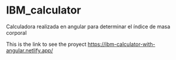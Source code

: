 # IBM_calculator
Calculadora realizada en angular para determinar el índice de masa corporal 

This is the link to see the proyect
https://ibm-calculator-with-angular.netlify.app/
